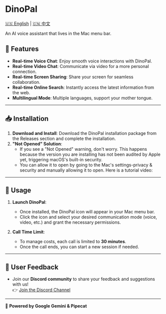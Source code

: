 # DinoPal

[🇺🇸 English](README.md) | [🇨🇳 中文](README.zh.md)  

An AI voice assistant that lives in the Mac menu bar.

## 🦖 Features
- **Real-time Voice Chat**: Enjoy smooth voice interactions with DinoPal.
- **Real-time Video Chat**: Communicate via video for a more personal connection.
- **Real-time Screen Sharing**: Share your screen for seamless collaboration.
- **Real-time Online Search**: Instantly access the latest information from the web.
- **Multilingual Mode**: Multiple languages, support your mother tongue.
---

## 📥 Installation

1. **Download and Install**: Download the DinoPal installation package from the Releases section and complete the installation.
2. **"Not Opened" Solution**:
   - If you see a "Not Opened" warning, don't worry. This happens because the version you are installing has not been audited by Apple yet, triggering macOS's built-in security.
   - You can allow it to open by going to the Mac's settings-privacy & security and manually allowing it to open. Here is a tutorial video:

---

## 🚀 Usage

1. **Launch DinoPal**:
   - Once installed, the DinoPal icon will appear in your Mac menu bar.
   - Click the icon and select your desired communication mode (voice, video, etc.) and grant the necessary permissions.

2. **Call Time Limit**:
   - To manage costs, each call is limited to **30 minutes**.
   - Once the call ends, you can start a new session if needed.

---

## 💬 User Feedback

- Join our **Discord community** to share your feedback and suggestions with us!  
  👉 [Join the Discord Channel](https://discord.gg/zzrzhNWFCg)
  
---

🔋 **Powered by Google Gemini & Pipecat**
